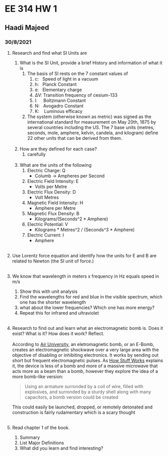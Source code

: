 # EE 314 HW 1
## Haadi Majeed
### 30/8/2021
1. Research and find what SI Units are
   1. What is the SI Unit, provide a brief History and information of what it is
      1. The basis of SI rests on the 7 constant values of 
         1. c:&nbsp;&nbsp;&nbsp;Speed of light in a vacuum
         2. h:&nbsp;&nbsp;&nbsp;Planck Constant
         3. e:&nbsp;&nbsp;&nbsp;Elementary charge
         4. ΔV:&nbsp;Transition frequency of cesium-133
         5. l:&nbsp;&nbsp;&nbsp;&nbsp;&nbsp;Boltzmann Constant
         6. N:&nbsp;&nbsp;&nbsp;Avogadro Constant
         7. K:&nbsp;&nbsp;&nbsp;&nbsp;Luminous efficacy
      2. The system (otherwise known as metric) was signed as the international standard for measurement on May 20th, 1875 by several countries including the US. The 7 base units (metres, seconds, mole, amphere, kelvin, candela, and kilogram) define 22 other units that can be derived from them.
   <br><br>
   2. How are they defined for each case?
      1. carefully
   <br><br>
   1. What are the units of the following
      1. Electric Charge: Q
         * Columb -> Ampheres per Second 
      2. Electric Field Intensity:  E
         *  Volts per Metre
      3. Electric Flux Density:     D
         *  Volt Metres
      4. Magnetic Field Intensity:  H
         *  Amphere per Metre
      5. Magnetic Flux Density:     B
         *  Kilograms/(Seconds^2 * Amphere)
      6. Electric Potential:        V
         *  Kilograms * Metres^2 / (Seconds^3 * Amphere)
      7. Electric Current:          I
         * Amphere
  
    <br>
2. Use Lorentz force equation and identify how the units for E 
and B are related to Newton (the SI unit of force.) 
    <br><br>
3. We know that wavelength in meters x frequency in Hz equals speed in m/s
   1. Show this with unit analysis
   2. Find the wavelengths for red and blue in the visible spectrum, which one has the shorter wavelength
   3. what about the lower frequencies? Which one has more energy?
   4. Repeat this for infrared and ultraviolet
   <br><br>
4. Research to find out and learn what an electromagnetic bomb is. Does it exist? What is it? How does it work? Reflect.<br>  
   According to [Air University](https://www.airuniversity.af.edu/Portals/10/ASPJ/journals/Chronicles/apjemp.pdf), an eletromagnetic bomb, or an E-Bomb, creates an electromagnetic shockwave over a very large area with the objective of disabling or inhibiting electronics. It works by sending out short but frequent electromagnetic pulses. As [How Stuff Works](https://science.howstuffworks.com/e-bomb.htm) explains it, the device is less of a bomb and more of a massive microwave that acts more as a beam than a bomb, however they explore the idea of a more bomb-like version:
   > Using an armature surronded by a coil of wire, filled with explosives, and surronded by a sturdy shell along with many capacitors, a bomb version could be created
   
   This could easily be launched, dropped, or remotely detonated and construction is fairly rudamentary which is a scary thought
   <br><br>
5. Read chapter 1 of the book.
   1. Summary
   2. List Major Definitions
   3. What did you learn and find interesting?